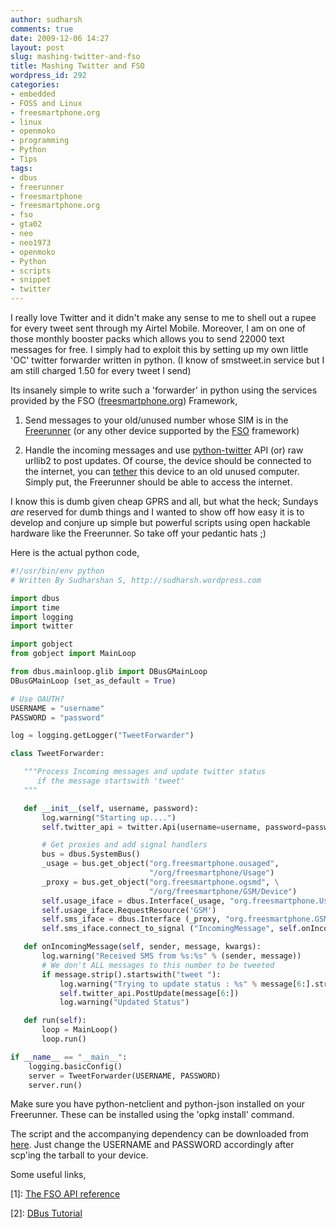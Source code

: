 ```yaml
---
author: sudharsh
comments: true
date: 2009-12-06 14:27
layout: post
slug: mashing-twitter-and-fso
title: Mashing Twitter and FSO
wordpress_id: 292
categories:
- embedded
- FOSS and Linux
- freesmartphone.org
- linux
- openmoko
- programming
- Python
- Tips
tags:
- dbus
- freerunner
- freesmartphone
- freesmartphone.org
- fso
- gta02
- neo
- neo1973
- openmoko
- Python
- scripts
- snippet
- twitter
---
```


I really love Twitter and it didn't make any sense to me to shell out a rupee for every tweet sent through my Airtel Mobile. Moreover, I am on one of those monthly booster packs which allows you to send 22000 text messages for free. I simply had to exploit this by setting up my own little 'OC' twitter forwarder written in python. (I know of smstweet.in service but I am still charged 1.50 for every tweet I send)

Its insanely simple to write such a 'forwarder' in python using the services provided by the FSO ([freesmartphone.org](http://wiki.freesmartphone.org)) Framework,



	
  1. Send messages to your old/unused number whose SIM is in the [Freerunner](http://openmoko.com/freerunner.html) (or any other device supported by the [FSO](http://wiki.freesmartphone.org) framework)

	
  2. Handle the incoming messages and use [python-twitter](http://code.google.com/p/python-twitter/) API (or) raw urllib2 to post updates. Of course, the device should be connected to the internet, you can [tether](http://wiki.openmoko.org/wiki/Usb_networking) this device to an old unused computer. Simply put, the Freerunner should be able to access the internet.


I know this is dumb given cheap GPRS and all, but what the heck; Sundays _are_ reserved for dumb things and I wanted to show off how easy it is to develop and conjure up simple but powerful scripts using open hackable hardware like the Freerunner. So take off your pedantic hats ;)

Here is the actual python code,

``` python
#!/usr/bin/env python
# Written By Sudharshan S, http://sudharsh.wordpress.com

import dbus
import time
import logging
import twitter

import gobject
from gobject import MainLoop

from dbus.mainloop.glib import DBusGMainLoop
DBusGMainLoop (set_as_default = True)

# Use OAUTH?
USERNAME = "username"
PASSWORD = "password"

log = logging.getLogger("TweetForwarder")

class TweetForwarder:

   """Process Incoming messages and update twitter status
      if the message startswith 'tweet'
   """

   def __init__(self, username, password):
       log.warning("Starting up....")
       self.twitter_api = twitter.Api(username=username, password=password)

       # Get proxies and add signal handlers
       bus = dbus.SystemBus()
       _usage = bus.get_object("org.freesmartphone.ousaged",
                               "/org/freesmartphone/Usage")
       _proxy = bus.get_object("org.freesmartphone.ogsmd", \
                               "/org/freesmartphone/GSM/Device")
       self.usage_iface = dbus.Interface(_usage, "org.freesmartphone.Usage")
       self.usage_iface.RequestResource('GSM')
       self.sms_iface = dbus.Interface (_proxy, "org.freesmartphone.GSM.SMS")
       self.sms_iface.connect_to_signal ("IncomingMessage", self.onIncomingMessage)

   def onIncomingMessage(self, sender, message, kwargs):
       log.warning("Received SMS from %s:%s" % (sender, message))
       # We don't ALL messages to this number to be tweeted
       if message.strip().startswith("tweet "):
           log.warning("Trying to update status : %s" % message[6:].strip())
           self.twitter_api.PostUpdate(message[6:])
           log.warning("Updated Status")

   def run(self):
       loop = MainLoop()
       loop.run()

if __name__ == "__main__":
    logging.basicConfig()
    server = TweetForwarder(USERNAME, PASSWORD)
    server.run()
```

Make sure you have python-netclient and python-json installed on your Freerunner. These can be installed using the 'opkg install' command.

The script and the accompanying dependency can be downloaded from [here](http://gitorious.org/dumb-scripts/dumb-scripts/archive-tarball/master). Just change the USERNAME and PASSWORD accordingly after scp'ing the tarball to your device.

Some useful links,

[1]: [The FSO API reference](http://git.freesmartphone.org/?p=specs.git;a=tree;f=html;h=bb7b2226c03c13b7c930e119c0df4bd0c91c06bb;hb=2a40169edbec7a2fcb804aa45e496df01aeba782)

[2]: [DBus Tutorial](http://dbus.freedesktop.org/doc/dbus-tutorial.html)
